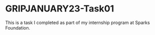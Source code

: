 # GRIPJANUARY23-Task01
This is a task I completed as part of my internship program at Sparks Foundation.
